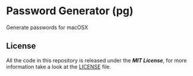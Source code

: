 # Password Generator (pg)

Generate passwords for macOSX

## License

All the code in this repository is released under the ***MIT License***, for more information take a look at the [LICENSE] file.

[LICENSE]: https://github.com/HyperEntangledQubit/pg/blob/master/LICENSE
